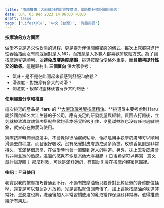 ```yaml
---
title: '情趣推薦：大麻成分的助興按摩油，幫助提升情侶間親密感'
date: Sun, 03 Dec 2023 14:06:03 +0000
draft: false
tags: ['Lifestyle', '中文 (台灣)', '情趣用品']
---
```


**按摩油的方方面面**

做愛不只是追求性歡愉的過程，更是提升伴侶間親密感的儀式。每次上床都只進行性器抽插而沒有前戲絕對是大 NG，而按摩是大多數人都喜歡的放鬆方式。為了讓按摩過程更順利、並**避免皮膚過度摩擦**，挑選按摩油便格外重要，而且**能夠提升性交的敏感**。這邊歸納出 **三個面向** 供大家參考：

*   氣味 - 是不是彼此聞起來都感到舒服和放鬆？
*   滑潤度 - 對按摩有多大的潤滑？
*   刺激度 - 按摩油塗抹後會有多大的熱感？

**使用經驗分享和推薦**

這次挑選的產品是 **Haru** 的 \*\*[大麻玫瑰喚醒按摩精油](https://letsharu.com/product/glowsexmassageoil/)。\*\*挑選時主要考慮到 Haru 屬於國內知名大江生醫的子公司，應有充足的研發能量與經驗。買回去打開後，立刻就被濃濃玫瑰氣味搭配些微的草本感覺所吸引住，少量試抹後也沒有任何過敏現象，就安心在做愛時使用。

實際按摩時潤滑度適中，不會覺得很油膩或粘滑，恰好是用手按摩皮膚時可以順利滑過去的程度，而且很好吸收，沒有感覺對皮膚造成過多負擔。玫瑰香氣則是非常持久，充滿整個房間，在做愛時也會一直聞到迷人的味道。另外，抹上去後皮膚會有非常些微的熱感。溫溫的感覺不像是其他大麻凝膠（ 日後希望可以再寫一篇文章討論凝膠 ）那麼刺激，可說是滿舒適的，有幫助沈浸在按摩的親密氛圍裡。

**後記：平日使用**

老實說我的按摩技巧普通到不行，不過有按摩油後只要針對比較疲勞的身體部位揉壓，還算是可以幫助對方放鬆，光是這點就值回票價了。加上這款按摩油的味道非常好，滋潤度也夠，洗澡後加入平常習慣使用的乳液當作保濕也非常棒，值得推薦給所有朋友。